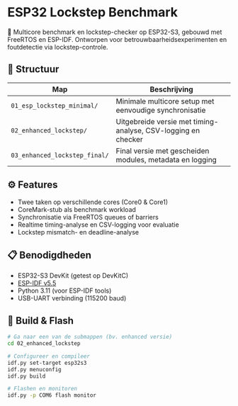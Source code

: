 # ESP32 Lockstep Benchmark

🚀 Multicore benchmark en lockstep-checker op ESP32-S3, gebouwd met FreeRTOS en ESP-IDF. Ontworpen voor betrouwbaarheidsexperimenten en foutdetectie via lockstep-controle.

## 📂 Structuur

| Map                         | Beschrijving                                                  |
|----------------------------|---------------------------------------------------------------|
| `01_esp_lockstep_minimal/` | Minimale multicore setup met eenvoudige synchronisatie        |
| `02_enhanced_lockstep/`    | Uitgebreide versie met timing-analyse, CSV-logging en checker |
| `03_enhanced_lockstep_final/` | Final versie met gescheiden modules, metadata en logging    |

## ⚙️ Features

- Twee taken op verschillende cores (Core0 & Core1)
- CoreMark-stub als benchmark workload
- Synchronisatie via FreeRTOS queues of barriers
- Realtime timing-analyse en CSV-logging voor evaluatie
- Lockstep mismatch- en deadline-analyse

## 📋 Benodigdheden

- ESP32-S3 DevKit (getest op DevKitC)
- [ESP-IDF v5.5](https://docs.espressif.com/projects/esp-idf/en/latest/esp32s3/)
- Python 3.11 (voor ESP-IDF tools)
- USB-UART verbinding (115200 baud)

## 🔧 Build & Flash

```bash
# Ga naar een van de submappen (bv. enhanced versie)
cd 02_enhanced_lockstep

# Configureer en compileer
idf.py set-target esp32s3
idf.py menuconfig
idf.py build

# Flashen en monitoren
idf.py -p COM6 flash monitor
